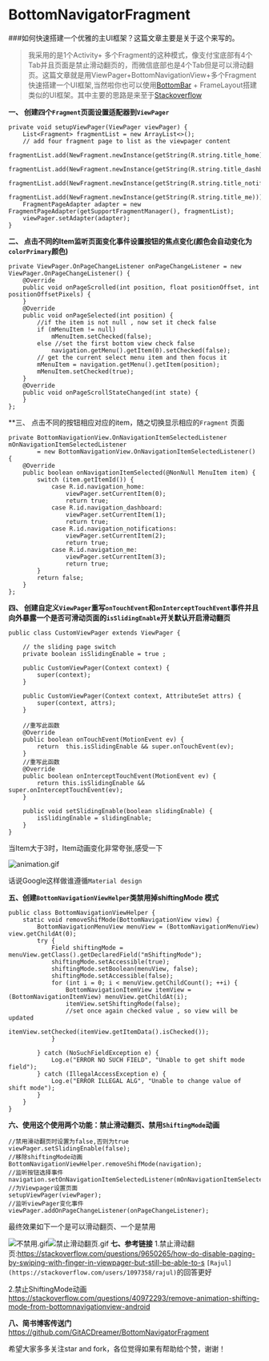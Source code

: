 # BottomNavigatorFragment
###如何快速搭建一个优雅的主UI框架？这篇文章主要是关于这个来写的。
>我采用的是1个Activity+ 多个Fragment的这种模式，像支付宝底部有4个Tab并且页面是禁止滑动翻页的，而微信底部也是4个Tab但是可以滑动翻页。这篇文章就是用ViewPager+BottomNavigationView+多个Fragment快速搭建一个UI框架,当然啦你也可以使用[BottomBar][] + FrameLayout搭建类似的UI框架。其中主要的思路是来至于[Stackoverflow]

**一、 创建四个`Fragment`页面设置适配器到`ViewPager`**
```//创建四个Fragment页面设置适配器到ViewPager
private void setupViewPager(ViewPager viewPager) {
    List<Fragment> fragmentList = new ArrayList<>();
    // add four fragment page to list as the viewpager content
    fragmentList.add(NewFragment.newInstance(getString(R.string.title_home)));
    fragmentList.add(NewFragment.newInstance(getString(R.string.title_dashboard)));
    fragmentList.add(NewFragment.newInstance(getString(R.string.title_notifications)));
    fragmentList.add(NewFragment.newInstance(getString(R.string.title_me)));
    FragmentPageAdapter adapter = new FragmentPageAdapter(getSupportFragmentManager(), fragmentList);
    viewPager.setAdapter(adapter);
}
```
**二、 点击不同的Item监听页面变化事件设置按钮的焦点变化(颜色会自动变化为`colorPrimary`颜色)**
```
private ViewPager.OnPageChangeListener onPageChangeListener = new ViewPager.OnPageChangeListener() {
    @Override
    public void onPageScrolled(int position, float positionOffset, int positionOffsetPixels) {
    }
    @Override
    public void onPageSelected(int position) {
        //if the item is not null , now set it check false
        if (mMenuItem != null)
            mMenuItem.setChecked(false);
        else //set the first bottom view check false
            navigation.getMenu().getItem(0).setChecked(false);
        // get the current select menu item and then focus it
        mMenuItem = navigation.getMenu().getItem(position);
        mMenuItem.setChecked(true);
    }
    @Override
    public void onPageScrollStateChanged(int state) {
    }
};
```
**三、  点击不同的按钮相应对应的item，随之切换显示相应的`Fragment` 页面
```
private BottomNavigationView.OnNavigationItemSelectedListener mOnNavigationItemSelectedListener
        = new BottomNavigationView.OnNavigationItemSelectedListener() {
    @Override
    public boolean onNavigationItemSelected(@NonNull MenuItem item) {
        switch (item.getItemId()) {
            case R.id.navigation_home:
                viewPager.setCurrentItem(0);
                return true;
            case R.id.navigation_dashboard:
                viewPager.setCurrentItem(1);
                return true;
            case R.id.navigation_notifications:
                viewPager.setCurrentItem(2);
                return true;
            case R.id.navigation_me:
                viewPager.setCurrentItem(3);
                return true;
        }
        return false;
    }
};
```
**四、 创建自定义`ViewPager`重写`onTouchEvent`和`onInterceptTouchEvent`事件并且向外暴露一个是否可滑动页面的`isSlidingEnable`开关默认开启滑动翻页**
```
public class CustomViewPager extends ViewPager {

    // the sliding page switch
    private boolean isSlidingEnable = true ;

    public CustomViewPager(Context context) {
        super(context);
    }

    public CustomViewPager(Context context, AttributeSet attrs) {
        super(context, attrs);
    }

    //重写此函数
    @Override
    public boolean onTouchEvent(MotionEvent ev) {
        return  this.isSlidingEnable && super.onTouchEvent(ev);
    }
    //重写此函数
    @Override
    public boolean onInterceptTouchEvent(MotionEvent ev) {
        return this.isSlidingEnable && super.onInterceptTouchEvent(ev);
    }

    public void setSlidingEnable(boolean slidingEnable) {
        isSlidingEnable = slidingEnable;
    }
}
```

当Item大于3时，Item动画变化非常夸张,感受一下

![animation.gif](http://upload-images.jianshu.io/upload_images/4073499-cddcc005e56970cd.gif?imageMogr2/auto-orient/strip)

话说Google这样做谁遵循`Material design` 

**五、创建`BottomNavigationViewHelper`类禁用掉shiftingMode 模式**
```
public class BottomNavigationViewHelper {
    static void removeShifMode(BottomNavigationView view) {
        BottomNavigationMenuView menuView = (BottomNavigationMenuView) view.getChildAt(0);
        try {
            Field shiftingMode = menuView.getClass().getDeclaredField("mShiftingMode");
            shiftingMode.setAccessible(true);
            shiftingMode.setBoolean(menuView, false);
            shiftingMode.setAccessible(false);
            for (int i = 0; i < menuView.getChildCount(); ++i) {
                BottomNavigationItemView itemView = (BottomNavigationItemView) menuView.getChildAt(i);
                itemView.setShiftingMode(false);
                //set once again checked value , so view will be updated
                itemView.setChecked(itemView.getItemData().isChecked());
            }

        } catch (NoSuchFieldException e) {
            Log.e("ERROR NO SUCH FIELD", "Unable to get shift mode field");
        } catch (IllegalAccessException e) {
            Log.e("ERROR ILLEGAL ALG", "Unable to change value of shift mode");
        }
    }
}
```
**六、使用这个使用两个功能：禁止滑动翻页、禁用`ShiftingMode`动画**
```
//禁用滑动翻页时设置为false,否则为true
viewPager.setSlidingEnable(false);
//移除shiftingMode动画
BottomNavigationViewHelper.removeShifMode(navigation);
//监听按钮选择事件
navigation.setOnNavigationItemSelectedListener(mOnNavigationItemSelectedListener);
//为Viewpager设置页面
setupViewPager(viewPager);
//监听viewPager变化事件
viewPager.addOnPageChangeListener(onPageChangeListener);
```
最终效果如下一个是可以滑动翻页、一个是禁用

![不禁用.gif](http://upload-images.jianshu.io/upload_images/4073499-a00676fb5b84adef.gif?imageMogr2/auto-orient/strip)![禁止滑动翻页.gif](http://upload-images.jianshu.io/upload_images/4073499-d1349f55a65c5fc7.gif?imageMogr2/auto-orient/strip)
**七、参考链接**
1.禁止滑动翻页:<https://stackoverflow.com/questions/9650265/how-do-disable-paging-by-swiping-with-finger-in-viewpager-but-still-be-able-to-s> `[Rajul](https://stackoverflow.com/users/1097358/rajul)`的回答更好

2.禁止ShiftingMode动画<https://stackoverflow.com/questions/40972293/remove-animation-shifting-mode-from-bottomnavigationview-android>

**八、简书博客传送门**
<https://github.com/GitACDreamer/BottomNavigatorFragment>

希望大家多多关注star and fork，各位觉得如果有帮助给个赞，谢谢！

[BottomBar]: https://github.com/roughike/BottomBar/
[Stackoverflow]: https://stackoverflow.com/
